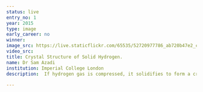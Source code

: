 ```yaml
---
status: live
entry_no: 1
year: 2015
type: image 
early_career: no 
winner: 
image_src: https://live.staticflickr.com/65535/52720977786_ab720b47e2_c_d.jpg
video_src: 
title: Crystal Structure of Solid Hydrogen.
name: Dr Sam Azadi
institution: Imperial College London
description:  If hydrogen gas is compressed, it solidifies to form a crystal of H2 molecules - the simplest and most fundamental of all  molecular crystals. As the pressure is increased the crystal of hydrogen undergoes several phase transitions, but  hydrogen atoms scatter X-rays so weakly that the structures of the new phases are unknown. This photo illustrates a  crystal structure of solid hydrogen which is predicted by theoretical and computational methods. Eventually, at high enough  pressures, hydrogen is predicted to become not only a metallic atomic solid (believed present in large quantities in the  interiors of Saturn and Jupiter) but also a high-temperature superconductor and perhaps a superfluid. How does crystalline  hydrogen progress from an insulating molecular solid to a metallic monatomic solid as the pressure is increased? This  question has been with us since 1935 but remains unanswered&colon; it is no exaggeration to say that it is the central preoccupation of high-pressure physics. 
  
---
```

